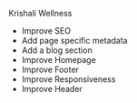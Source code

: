 Krishali Wellness
- Improve SEO
- Add page specific metadata
- Add a blog section
- Improve Homepage
- Improve Footer
- Improve Responsiveness
- Improve Header
